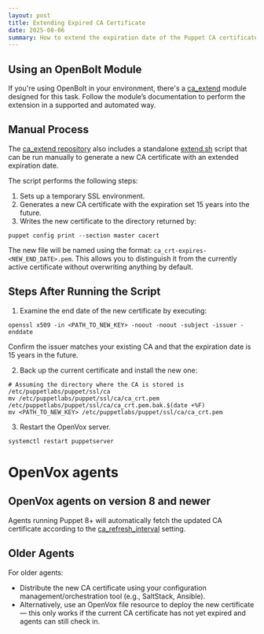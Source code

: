 ```yaml
---
layout: post
title: Extending Expired CA Certificate
date: 2025-08-06
summary: How to extend the expiration date of the Puppet CA certificate
---
```


## Using an OpenBolt Module

If you're using OpenBolt in your environment, there's a [ca_extend](https://github.com/puppetlabs/ca_extend) module designed for this task. Follow the module’s documentation to perform the extension in a supported and automated way.

## Manual Process

The [ca_extend repository](https://github.com/puppetlabs/ca_extend) also includes a standalone [extend.sh](https://github.com/puppetlabs/ca_extend/blob/main/files/extend.sh) script that can be run manually to generate a new CA certificate with an extended expiration date.

The script performs the following steps:

1. Sets up a temporary SSL environment.
2. Generates a new CA certificate with the expiration set 15 years into the future.
3. Writes the new certificate to the directory returned by:
  ```
  puppet config print --section master cacert
  ```

The new file will be named using the format: `ca_crt-expires-<NEW_END_DATE>.pem`. This allows you to distinguish it from the currently active certificate without overwriting anything by default.

## Steps After Running the Script

1. Examine the end date of the new certificate by executing:

```
openssl x509 -in <PATH_TO_NEW_KEY> -noout -noout -subject -issuer -enddate
```

Confirm the issuer matches your existing CA and that the expiration date is 15 years in the future.

2. Back up the current certificate and install the new one:

```
# Assuming the directory where the CA is stored is /etc/puppetlabs/puppet/ssl/ca
mv /etc/puppetlabs/puppet/ssl/ca/ca_crt.pem /etc/puppetlabs/puppet/ssl/ca/ca_crt.pem.bak.$(date +%F)
mv <PATH_TO_NEW_KEY> /etc/puppetlabs/puppet/ssl/ca/ca_crt.pem
```
3. Restart the OpenVox server.
```
systemctl restart puppetserver
```

# OpenVox agents

## OpenVox agents on version 8 and newer
Agents running Puppet 8+ will automatically fetch the updated CA certificate according to the [ca_refresh_interval](https://github.com/OpenVoxProject/openvox/blob/main/references/configuration.md#ca_refresh_interval) setting.

## Older Agents

For older agents:

* Distribute the new CA certificate using your configuration management/orchestration tool (e.g., SaltStack, Ansible).
* Alternatively, use an OpenVox file resource to deploy the new certificate — this only works if the current CA certificate has not yet expired and agents can still check in.
